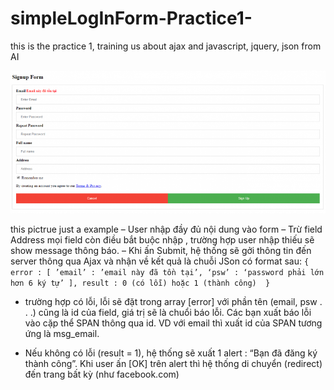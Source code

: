 # simpleLogInForm-Practice1-
this is the practice 1, training us about ajax and javascript, jquery, json from AI 

![Alt text](https://raw.githubusercontent.com/TuanNguyenVanAnh/simpleLogInForm-Practice1-/master/create-user-form-coach-js-01-850x384.png)

this pictrue just a example 
– User nhập đầy đủ nội dung vào form
– Trừ field Address mọi field còn điều bắt buộc nhập , trường hợp user nhập thiếu sẽ show message thông báo.
– Khi ấn Submit, hệ thống sẽ gởi thông tin đến server thông qua Ajax và nhận về kết quả là chuỗi JSon có format sau:
`
{ 
        error : [
                ’email’ : ’email này đã tồn tại’,
                ‘psw’ : ‘password phải lớn hơn 6 ký tự’
        ],
        result : 0 (có lỗi) hoặc 1 (thành công) 
}   
`
+ trường hợp có lỗi, lỗi sẽ đặt trong array [error] với phần tên  (email, psw . . .) cũng là id của field, giá trị sẽ là chuổi báo lỗi. Các bạn xuất báo lỗi vào cặp thể SPAN thông qua id. VD với email thì xuất id của SPAN tương ứng là msg_email.

+ Nếu không có lỗi (result = 1), hệ thống sẽ xuất 1 alert : “Bạn đã đăng ký thành công”. Khi user ấn [OK] trên alert thì hệ thống di chuyển (redirect) đến trang bất kỳ (như facebook.com)
